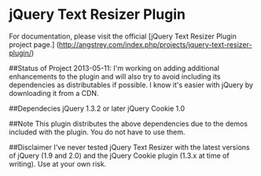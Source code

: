 jQuery Text Resizer Plugin
==========================

For documentation, please visit the official [jQuery Text Resizer Plugin project page.] (http://angstrey.com/index.php/projects/jquery-text-resizer-plugin/)

##Status of Project
2013-05-11: I'm working on adding additional enhancements to the plugin and will also try to avoid including its dependencies as distributables if possible. I know it's easier with jQuery by downloading it from a CDN.

##Dependecies
jQuery 1.3.2 or later
jQuery Cookie 1.0

##Note
This plugin distributes the above dependencies due to the demos included with the plugin. You do not have to use them. 

##Disclaimer
I've never tested jQuery Text Resizer with the latest versions of jQuery (1.9 and 2.0) and the jQuery Cookie plugin (1.3.x at time of writing). Use at your own risk.
